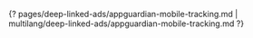 {? pages/deep-linked-ads/appguardian-mobile-tracking.md | multilang/deep-linked-ads/appguardian-mobile-tracking.md ?}
